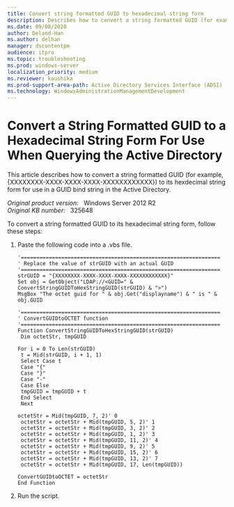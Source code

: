 ```yaml
---
title: Convert string formatted GUID to hexadecimal string form
description: Describes how to convert a string formatted GUID (for example, {XXXXXXXX-XXXX-XXXX-XXXX-XXXXXXXXXXXX}) to its hexdecimal string form for use in a GUID bind string in the Active Directory.
ms.date: 09/08/2020
author: Deland-Han
ms.author: delhan
manager: dscontentpm
audience: itpro
ms.topic: troubleshooting
ms.prod: windows-server
localization_priority: medium
ms.reviewer: kaushika
ms.prod-support-area-path: Active Directory Services Interface (ADSI)
ms.technology: WindowsAdministrationManagementDevelopment
---
```

# Convert a String Formatted GUID to a Hexadecimal String Form For Use When Querying the Active Directory

This article describes how to convert a string formatted GUID (for example, {XXXXXXXX-XXXX-XXXX-XXXX-XXXXXXXXXXXX}) to its hexdecimal string form for use in a GUID bind string in the Active Directory.

_Original product version:_ &nbsp; Windows Server 2012 R2  
_Original KB number:_ &nbsp; 325648

To convert a string formatted GUID to its hexadecimal string form, follow these steps:

1. Paste the following code into a .vbs file.

    ```vbscript
    '================================================================
    ' Replace the value of strGUID with an actual GUID
    '================================================================
    strGUID = "{XXXXXXXX-XXXX-XXXX-XXXX-XXXXXXXXXXXX}"  
    Set obj = GetObject("LDAP://<GUID=" & ConvertStringGUIDToHexStringGUID(strGUID) & ">")
    MsgBox "The octet guid for " & obj.Get("displayname") & " is " & obj.GUID

    '================================================================
    ' ConvertGUIDtoOCTET function
    '================================================================
    Function ConvertStringGUIDToHexStringGUID(strGUID)
     Dim octetStr, tmpGUID

    For i = 0 To Len(strGUID)
     t = Mid(strGUID, i + 1, 1)
     Select Case t
     Case "{"
     Case "}"
     Case "-"
     Case Else
     tmpGUID = tmpGUID + t
     End Select
     Next

    octetStr = Mid(tmpGUID, 7, 2)' 0
     octetStr = octetStr + Mid(tmpGUID, 5, 2)' 1
     octetStr = octetStr + Mid(tmpGUID, 3, 2)' 2
     octetStr = octetStr + Mid(tmpGUID, 1, 2)' 3
     octetStr = octetStr + Mid(tmpGUID, 11, 2)' 4
     octetStr = octetStr + Mid(tmpGUID, 9, 2)' 5
     octetStr = octetStr + Mid(tmpGUID, 15, 2)' 6
     octetStr = octetStr + Mid(tmpGUID, 13, 2)' 7
     octetStr = octetStr + Mid(tmpGUID, 17, Len(tmpGUID))

    ConvertGUIDtoOCTET = octetStr
    End Function
    ```

2. Run the script.

